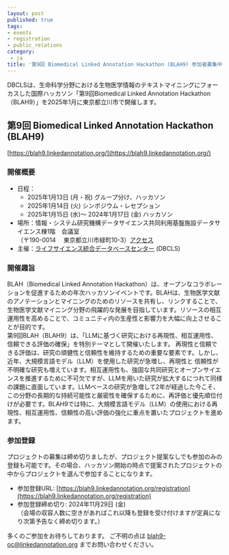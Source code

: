 ```yaml
---
layout: post
published: true
tags:
- events
- registration
- public_relations
category:
 - ja
title: '第9回 Biomedical Linked Annotation Hackathon (BLAH9) 参加者募集中'
---
```

DBCLSは、生命科学分野における生物医学情報のテキストマイニングにフォーカスした国際ハッカソン「第9回Biomedical Linked Annotation Hackathon（BLAH9）」を2025年1月に東京都立川市で開催します。
<br />

## 第9回 Biomedical Linked Annotation Hackathon (BLAH9)
[https://blah9.linkedannotation.org/](https://blah9.linkedannotation.org/)  

### 開催概要
*  日程：
	*  2025年1月13日 (月・祝) グループ分け、ハッカソン
	*  2025年1月14日 (火) シンポジウム・レセプション
	*  2025年1月15日 (水)～ 2024年1月17日 (金)  ハッカソン
*  場所：情報・システム研究機構データサイエンス共同利用基盤施設データサイエンス棟1階　会議室<br />
        （〒190-0014　 東京都立川市緑町10-3）[アクセス](https://ds.rois.ac.jp/accesslink/ds/)
*  主催：[ライフサイエンス統合データベースセンター](https://dbcls.rois.ac.jp/) (DBCLS)

### 開催趣旨
BLAH（Biomedical Linked Annotation Hackathon）は、オープンなコラボレーションを促進するための年次ハッカソンイベントです。BLAHは、生物医学文献のアノテーションとマイニングのためのリソースを共有し、リンクすることで、 生物医学文献マイニング分野の飛躍的な発展を目指しています。リソースの相互運用性を高めることで、コミュニティ内の生産性と影響力を大幅に向上させることが目的です。<br />
第9回BLAH（BLAH9）は、「LLMに基づく研究における再現性、相互運用性、信頼できる評価の確保」を特別テーマとして開催いたします。
再現性と信頼できる評価は、研究の頑健性と信頼性を維持するための重要な要素です。しかし、近年、大規模言語モデル（LLM）を使用した研究が急増し、再現性と
信頼性が不明確な研究も増えています。相互運用性も、強固な共同研究とオープンサイエンスを推進するために不可欠ですが、LLMを用いた研究が拡大するにつれて同様の課題に直面しています。LLMベースの研究が急増して2年が経過した今こそ、この分野の長期的な持続可能性と厳密性を確保するために、再評価と優先順位付けが必要です。BLAH9では特に、大規模言語モデル（LLM）の使用における再現性、相互運用性、信頼性の高い評価の強化に重点を置いたプロジェクトを進めます。

### 参加登録
プロジェクトの募集は締め切りましたが、プロジェクト提案なしでも参加のみの登録も可能です。その場合、ハッカソン開始の時点で提案されたプロジェクトの中からプロジェクトを選んで参加することになります。

*  参加登録URL: [https://blah9.linkedannotation.org/registration](https://blah9.linkedannotation.org/registration)
*  参加登録締め切り: 2024年11月29日 (金)<br />
                 （会場の収容人数に空きがあればこれ以降も登録を受け付けますが定員になり次第予告なく締め切ります。）


多くのご参加をお待ちしております。
ご不明の点は blah9-oc@linkedannotation.org までお問い合わせください。
